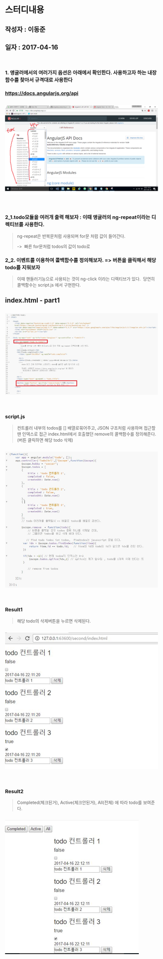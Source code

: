 # 스터디내용
## 작성자 : 이동준
## 일자 : 2017-04-16

<br/>

### 1. 앵귤러에서의 여러가지 옵션은 아래에서 확인한다. 사용하고자 하는 내장함수를 찾아서 규격대로 사용한다
### https://docs.angularjs.org/api 
## ![사진](https://github.com/leedongjoon121/Angularjs_study/blob/AnLec2/img/angular_api.png?raw=true)

<br/>

### 2_1.todo모듈을 여러개 출력 해보자 : 이때 앵귤러의 ng-repeat이라는 디렉티브를 사용한다.
> ng-repeat은 반복문처럼 사용되며 for문 처럼 값이 들어간다.
>  <div ng-repeat="todo in todos"> ->  빠른 for문처럼 todos의 값이 todo로 

### 2_2. 이벤트를 이용하여 콜백함수를 정의해보자.  =>  버튼을 클릭해서 해당 todo를 지워보자
> 이때 핸들러기능으로 사용되는 것이 ng-click 이라는 디렉티브가 있다. 
> 당연히 콜백함수는 script.js 에서 구현한다.

## index.html - part1
## ![사진](https://github.com/leedongjoon121/Angularjs_study/blob/AnLec2/img/indexhtml1.JPG?raw=true)

<br/>

### script.js
> 컨트롤러 내부의 todos를 [] 배열로묶어주고, JSON 구조처럼 사용하며 접근할땐 인덱스로 접근
> index.html에서 호출했던 remove의 콜백함수를 정의해준다. (버튼 클릭하면 해당 todo 삭제)
## ![사진](https://github.com/leedongjoon121/Angularjs_study/blob/AnLec2/img/script.JPG?raw=true)

<br/>

### Result1
> 해당 todo의 삭제버튼을 누르면 삭제된다.
## ![사진](https://github.com/leedongjoon121/Angularjs_study/blob/AnLec2/img/result1.JPG?raw=true)

<br/>

### Result2
> Completed(체크된거), Active(체크안된거), All(전체) 에 따라 todo를 보여준다.  
## ![사진](https://github.com/leedongjoon121/Angularjs_study/blob/AnLec2/img/result2.JPG?raw=true)

